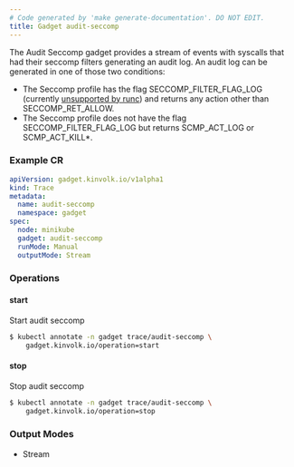 ```yaml
---
# Code generated by 'make generate-documentation'. DO NOT EDIT.
title: Gadget audit-seccomp
---
```


 The Audit Seccomp gadget provides a stream of events with syscalls that had
their seccomp filters generating an audit log. An audit log can be generated in
one of those two conditions:

* The Seccomp profile has the flag SECCOMP_FILTER_FLAG_LOG (currently
  [unsupported by runc](https://github.com/opencontainers/runc/pull/3390)) and
  returns any action other than SECCOMP_RET_ALLOW.
* The Seccomp profile does not have the flag SECCOMP_FILTER_FLAG_LOG but
  returns SCMP_ACT_LOG or SCMP_ACT_KILL*.


### Example CR

```yaml
apiVersion: gadget.kinvolk.io/v1alpha1
kind: Trace
metadata:
  name: audit-seccomp
  namespace: gadget
spec:
  node: minikube
  gadget: audit-seccomp
  runMode: Manual
  outputMode: Stream
```

### Operations


#### start

Start audit seccomp

```bash
$ kubectl annotate -n gadget trace/audit-seccomp \
    gadget.kinvolk.io/operation=start
```
#### stop

Stop audit seccomp

```bash
$ kubectl annotate -n gadget trace/audit-seccomp \
    gadget.kinvolk.io/operation=stop
```

### Output Modes

* Stream
